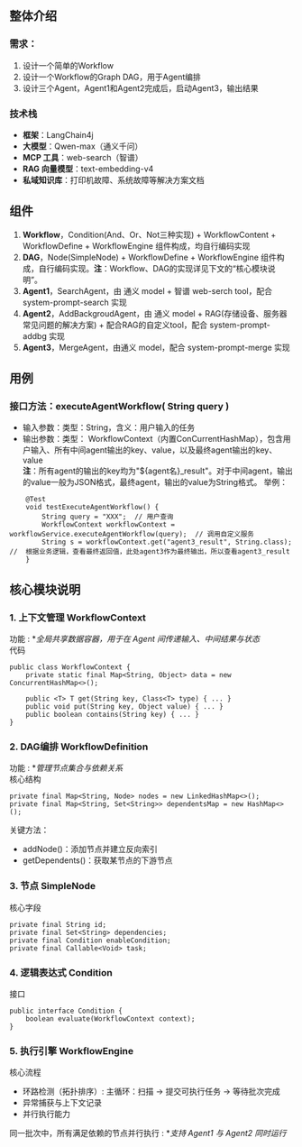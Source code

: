 ## 整体介绍  

### 需求： 
1. 设计一个简单的Workflow
2. 设计一个Workflow的Graph DAG，用于Agent编排
3. 设计三个Agent，Agent1和Agent2完成后，启动Agent3，输出结果 

### 技术栈
- **框架**：LangChain4j
- **大模型**：Qwen-max（通义千问）
- **MCP 工具**：web-search（智谱）
- **RAG 向量模型**：text-embedding-v4
- **私域知识库**：打印机故障、系统故障等解决方案文档  

## 组件  

1. **Workflow**，Condition(And、Or、Not三种实现) + WorkflowContent + WorkflowDefine + WorkflowEngine 组件构成，均自行编码实现
2. **DAG**，Node(SimpleNode) + WorkflowDefine + WorkflowEngine 组件构成，自行编码实现。**注**：Workflow、DAG的实现详见下文的“核心模块说明”。
3. **Agent1**，SearchAgent，由 通义 model + 智谱 web-serch tool，配合 system-prompt-search 实现
4. **Agent2**，AddBackgroudAgent，由 通义 model + RAG(存储设备、服务器常见问题的解决方案) + 配合RAG的自定义tool，配合 system-prompt-addbg 实现  
5. **Agent3**，MergeAgent，由通义 model，配合 system-prompt-merge 实现

## 用例
### 接口方法：executeAgentWorkflow( String query )
- 输入参数：类型：String，含义：用户输入的任务  
- 输出参数：类型： WorkflowContext（内置ConCurrentHashMap），包含用户输入、所有中间agent输出的key、value，以及最终agent输出的key、value  
 **注**：所有agent的输出的key均为"${agent名}_result"。对于中间agent，输出的value一般为JSON格式，最终agent，输出的value为String格式。 
举例：  
```
    @Test
    void testExecuteAgentWorkflow() {
        String query = "XXX";  // 用户查询
        WorkflowContext workflowContext = workflowService.executeAgentWorkflow(query);  // 调用自定义服务
        String s = workflowContext.get("agent3_result", String.class);  //  根据业务逻辑，查看最终返回值，此处agent3作为最终输出，所以查看agent3_result
    }
```

## 核心模块说明
### 1. 上下文管理 WorkflowContext

功能 : **全局共享数据容器，用于在 Agent 间传递输入、中间结果与状态*  
代码  
```
public class WorkflowContext {
    private static final Map<String, Object> data = new ConcurrentHashMap<>();

    public <T> T get(String key, Class<T> type) { ... }
    public void put(String key, Object value) { ... }
    public boolean contains(String key) { ... }
}
```
### 2. DAG编排 WorkflowDefinition

功能 : **管理节点集合与依赖关系*  
核心结构  
```
private final Map<String, Node> nodes = new LinkedHashMap<>();
private final Map<String, Set<String>> dependentsMap = new HashMap<>();
```
关键方法：  
- addNode()：添加节点并建立反向索引  
- getDependents()：获取某节点的下游节点  
### 3. 节点 SimpleNode
核心字段  
```
private final String id;
private final Set<String> dependencies;
private final Condition enableCondition;
private final Callable<Void> task;
```
### 4. 逻辑表达式 Condition
接口  
```
public interface Condition {
    boolean evaluate(WorkflowContext context);
}
```
### 5. 执行引擎 WorkflowEngine

核心流程  

- 环路检测（拓扑排序）: 主循环：扫描 → 提交可执行任务 → 等待批次完成  
- 异常捕获与上下文记录  
- 并行执行能力  

同一批次中，所有满足依赖的节点并行执行 : **支持 Agent1 与 Agent2 同时运行*
